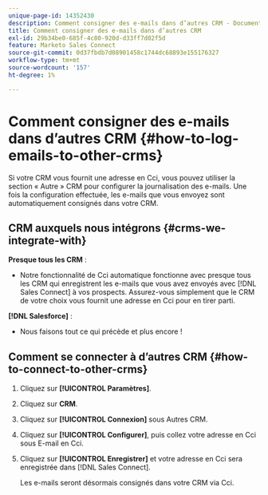 ```yaml
---
unique-page-id: 14352430
description: Comment consigner des e-mails dans d’autres CRM - Documents Marketo - Documentation du produit
title: Comment consigner des e-mails dans d’autres CRM
exl-id: 29b34be0-685f-4c80-920d-d33ff7d02f5d
feature: Marketo Sales Connect
source-git-commit: 0d37fbdb7d08901458c1744dc68893e155176327
workflow-type: tm+mt
source-wordcount: '157'
ht-degree: 1%

---
```


# Comment consigner des e-mails dans d’autres CRM {#how-to-log-emails-to-other-crms}

Si votre CRM vous fournit une adresse en Cci, vous pouvez utiliser la section « Autre » CRM pour configurer la journalisation des e-mails. Une fois la configuration effectuée, les e-mails que vous envoyez sont automatiquement consignés dans votre CRM.

## CRM auxquels nous intégrons {#crms-we-integrate-with}

**Presque tous les CRM** :

* Notre fonctionnalité de Cci automatique fonctionne avec presque tous les CRM qui enregistrent les e-mails que vous avez envoyés avec [!DNL Sales Connect] à vos prospects. Assurez-vous simplement que le CRM de votre choix vous fournit une adresse en Cci pour en tirer parti.

**[!DNL Salesforce]** :

* Nous faisons tout ce qui précède et plus encore !

## Comment se connecter à d’autres CRM {#how-to-connect-to-other-crms}

1. Cliquez sur **[!UICONTROL Paramètres]**.
1. Cliquez sur **CRM**.
1. Cliquez sur **[!UICONTROL Connexion]** sous Autres CRM.
1. Cliquez sur **[!UICONTROL Configurer]**, puis collez votre adresse en Cci sous E-mail en Cci.
1. Cliquez sur **[!UICONTROL Enregistrer]** et votre adresse en Cci sera enregistrée dans [!DNL Sales Connect].

   Les e-mails seront désormais consignés dans votre CRM via Cci.
